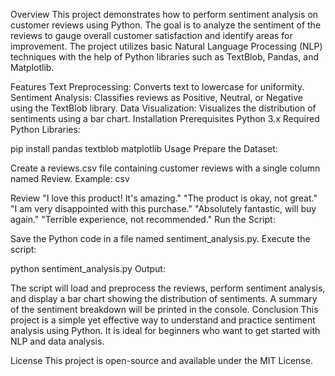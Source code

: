 Overview
This project demonstrates how to perform sentiment analysis on customer reviews using Python. The goal is to analyze the sentiment of the reviews to gauge overall customer satisfaction and identify areas for improvement. The project utilizes basic Natural Language Processing (NLP) techniques with the help of Python libraries such as TextBlob, Pandas, and Matplotlib.

Features
Text Preprocessing: Converts text to lowercase for uniformity.
Sentiment Analysis: Classifies reviews as Positive, Neutral, or Negative using the TextBlob library.
Data Visualization: Visualizes the distribution of sentiments using a bar chart.
Installation
Prerequisites
Python 3.x
Required Python Libraries:

pip install pandas textblob matplotlib
Usage
Prepare the Dataset:

Create a reviews.csv file containing customer reviews with a single column named Review.
Example:
csv

Review
"I love this product! It's amazing."
"The product is okay, not great."
"I am very disappointed with this purchase."
"Absolutely fantastic, will buy again."
"Terrible experience, not recommended."
Run the Script:

Save the Python code in a file named sentiment_analysis.py.
Execute the script:

python sentiment_analysis.py
Output:

The script will load and preprocess the reviews, perform sentiment analysis, and display a bar chart showing the distribution of sentiments.
A summary of the sentiment breakdown will be printed in the console.
Conclusion
This project is a simple yet effective way to understand and practice sentiment analysis using Python. It is ideal for beginners who want to get started with NLP and data analysis.

License
This project is open-source and available under the MIT License.
